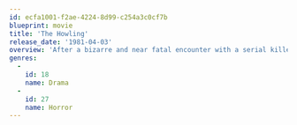 ```yaml
---
id: ecfa1001-f2ae-4224-8d99-c254a3c0cf7b
blueprint: movie
title: 'The Howling'
release_date: '1981-04-03'
overview: 'After a bizarre and near fatal encounter with a serial killer, a newswoman is sent to a rehabilitation center whose inhabitants may not be what they seem.'
genres:
  -
    id: 18
    name: Drama
  -
    id: 27
    name: Horror
---
```

